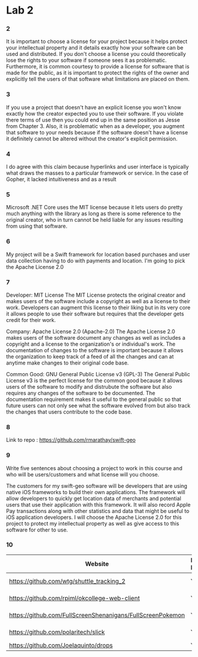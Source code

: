 # Lab 2

### 2
It is important to choose a license for your project because it helps protect your intellectual property and it details exactly how your software can be used and distributed. If you don't choose a license you could theoretically lose the rights to your software if someone sees it as problematic. Furthermore, it is common courtesy to provide a license for software that is made for the public, as it is important to protect the rights of the owner and explicitly tell the users of that software what limitations are placed on them.

### 3
If you use a project that doesn't have an explicit license you won't know exactly how the creator expected you to use their software. If you violate there terms of use then you could end up in the same position as Jesse from Chapter 3. Also, it is problematic when as a developer, you augment that software to your needs because if the software doesn't have a license it definitely cannot be altered without the creator's explicit permission.

### 4
I do agree with this claim because hyperlinks and user interface is typically what draws the masses to a particular framework or service. In the case of Gopher, it lacked intuitiveness and as a result 


### 5
Microsoft .NET Core uses the MIT license because it lets users do pretty much anything with the library as long as there is some reference to the original creator, who in turn cannot be held liable for any issues resulting from using that software.

### 6
My project will be a Swift framework for location based purchases and user data collection having to do with payments and location. I'm going to pick the Apache License 2.0

### 7

Developer: MIT License
  The MIT License protects the original creator and makes users of the software include a copyright as well as a license to their work. Developers can augment this license to their liking but in its very core it allows people to use their software but requires that the developer gets credit for their work.

Company: Apache License 2.0 (Apache-2.0)
  The Apache License 2.0 makes users of the software document any changes as well as includes a copyright and a license to the organization's or individual's work. The documentation of changes to the software is important because it allows the organization to keep track of a feed of all the changes and can at anytime make changes to their original code base.

Common Good: GNU General Public License v3 (GPL-3)
  The General Public License v3 is the perfect license for the common good because it allows users of the software to modify and distrubute the software but also requires any changes of the software to be documented. The documentation requirement makes it useful to the general public so that future users can not only see what the software evolved from but also track the changes that users contribute to the code base.
  

### 8

Link to repo : https://github.com/rmarathay/swift-geo

### 9

Write five sentences about choosing a project to work in this course and who will be users/customers and what license will you choose.

The customers for my swift-geo software will be developers that are using native iOS frameworks to build their own applications. The framework will allow developers to quickly get location data of merchants and potential users that use their application with this framework. It will also record Apple Pay transactions along with other statistics and data that might be useful to iOS application developers. I will choose the Apache License 2.0 for this project to protect my intellectual property as well as give access to this software for other to use.



### 10

Website | License Present | License
---------|:----------|:-------
https://github.com/wtg/shuttle_tracking_2 | Yes | MIT License https://en.wikipedia.org/wiki/MIT_License
https://github.com/rpiml/okcollege-web-client | Yes | MIT License https://en.wikipedia.org/wiki/MIT_License
https://github.com/FullScreenShenanigans/FullScreenPokemon | Yes | MIT License https://en.wikipedia.org/wiki/MIT_License
https://github.com/polaritech/slick | Yes | MIT License https://en.wikipedia.org/wiki/MIT_License
https://github.com/JoeIaquinto/drops | Yes | https://en.wikipedia.org/wiki/Apache_License


